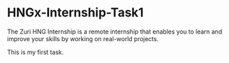 # HNGx-Internship-Task1
The Zuri HNG Internship is a remote internship that enables you to learn and improve your skills by working on real-world projects.

This is my first task. 


